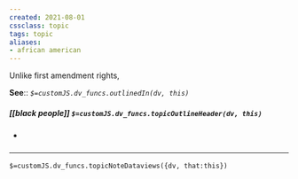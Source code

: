 ```yaml
---
created: 2021-08-01
cssclass: topic
tags: topic
aliases:
- african american
---
```


 Unlike first amendment rights, 

**See**:: 
*`$=customJS.dv_funcs.outlinedIn(dv, this)`*

##### [[black people]] `$=customJS.dv_funcs.topicOutlineHeader(dv, this)`
- 

### <hr class="dataviews"/>

`$=customJS.dv_funcs.topicNoteDataviews({dv, that:this})`



